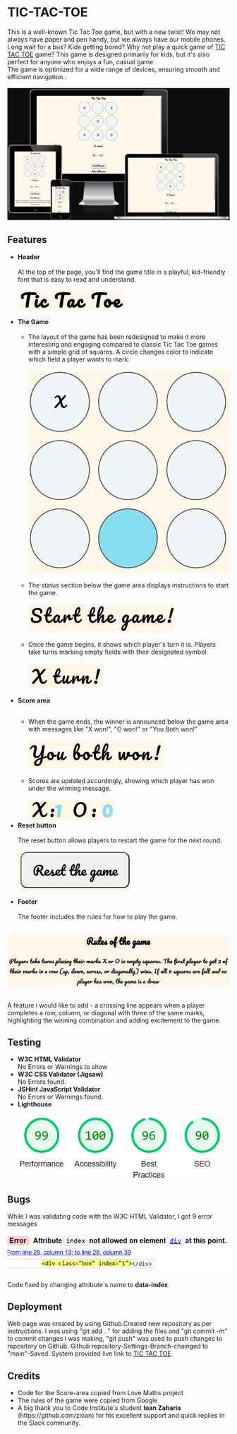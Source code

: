 # TIC-TAC-TOE
This is a well-known Tic Tac Toe game, but with a new twist! We may not always have paper and pen handy, but we always have our mobile phones.<br> Long wait for a bus? Kids getting bored? Why not play a quick game of [TIC TAC TOE](https://kristine-kiki.github.io/Tic-Tac-Toe/) game? This game is designed primarily for kids, but it's also perfect for anyone who enjoys a fun, casual game <br> The game is optimized for a wide range of devices, ensuring smooth and efficient navigation..<br><br>
<img src="assets/pictures/response .png">

## Features
<ul><li><strong>Header</strong></li> <br>
At the top of the page, you'll find the game title in a playful, kid-friendly font that is easy to read and understand.<br><br>
<img src="assets/pictures/header.png"><br><br>
<li><strong>The Game</strong> <br><br>
<ul><li>The layout of the game has been redesigned to make it more interesting and engaging compared to classic Tic Tac Toe games with a simple grid of squares. A circle changes color to indicate which field a player wants to mark. </li><br>
<img src="assets/pictures/markedCircle.png"> <br><br>
<li>The status section below the game area displays instructions to start the game. <br><br>
<img src="assets/pictures/startButton.png"> <br><br>
<li>Once the game begins, it shows which player's turn it is. Players take turns marking empty fields with their designated symbol.<br><br>
<img src="assets/pictures/playersTurn.png"></ul> <br>
<li><strong>Score area</strong></li><br>
<ul><li>When the game ends, the winner is announced below the game area with messages like "X won!", "O won!" or "You Both won!"</li> <br>
<img src="assets/pictures/winMsg.png"><br><br> <li>Scores are updated accordingly, showing which player has won under the winning message.</li><br>
<img src="assets/pictures/scores.png">
</ul>
<li><strong>Reset button</strong></li><br>
The reset button allows players to restart the game for the next round. <br><br>
<img src="assets/pictures/resetButton.png"><br></ul>
<ul><li><strong>Footer</strong></li> <br>
The footer includes the rules for how to play the game.<br></ul><br>
<img src="assets/pictures/rules.png"><br><br>

<italic>A feature i would like to add - a crossing line appears when a player completes a row, column, or diagonal with three of the same marks, highlighting the winning combination and adding excitement to the game.</italic>

## Testing

<ul><li><strong>W3C HTML Validator</strong></li>
No Errors or Warnings to show
<li><strong>W3C CSS Validator (Jigsaw)</strong></li>
No Errors found.
<li><strong>JSHint JavaScript Validator</strong></li>
No Errors or Warnings found.
<li><strong>Lighthouse</strong></li><br>
<img src="assets/pictures/lighthouse.png"></ul>

## Bugs
While I was validating code with the W3C HTML Validator, I got 9 error messages <br><br>
<img src="assets/pictures/error.png"> <br><br>
Code fixed by changing attribute`s name to <strong>data-index</strong>.<br>

## Deployment
Web page was created by using Github.Created new repository as per instructions. I was using "git add . " for adding the files and "git commit -m" to commit changes i was making, "git push" was used to push changes to repository on Github. Github repository-Settings-Branch-chainged to "main"-Saved. System provided live link to [TIC TAC TOE](https://kristine-kiki.github.io/Tic-Tac-Toe/)

## Credits
<ul><li>Code for the Score-area copied from Love Maths project</li>
<li>The rules of the game were copied from Google</li>
<li>A big thank you to Code Institute's student <strong>Ioan Zaharia</strong> (https://github.com/zioan) for his excellent support and quick replies in the Slack community.
</ul>
